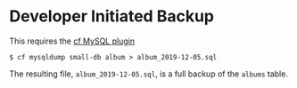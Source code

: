 # Developer Initiated Backup

This requires the [cf MySQL plugin](https://github.com/andreasf/cf-mysql-plugin)

```
$ cf mysqldump small-db album > album_2019-12-05.sql
```

The resulting file, `album_2019-12-05.sql`, is a full backup of the `albums` table.

